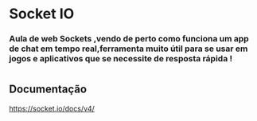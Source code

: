 # Socket IO


### Aula de web Sockets ,vendo de perto como funciona um app de chat em tempo real,ferramenta muito útil para se usar em jogos e aplicativos que se necessite de resposta rápida !

# 
## Documentação 
https://socket.io/docs/v4/